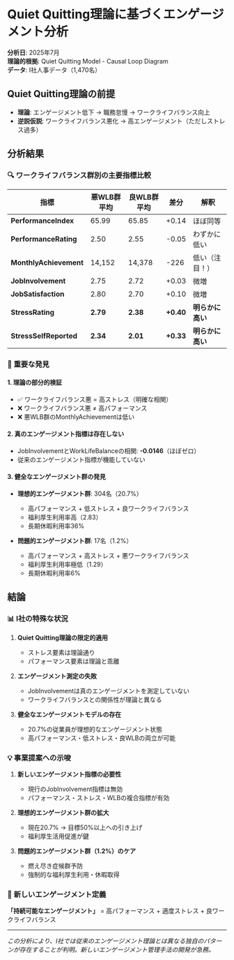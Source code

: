 # Quiet Quitting理論に基づくエンゲージメント分析

**分析日**: 2025年7月  
**理論的根拠**: Quiet Quitting Model - Causal Loop Diagram  
**データ**: I社人事データ（1,470名）

## Quiet Quitting理論の前提

- **理論**: エンゲージメント低下 → 職務怠慢 → ワークライフバランス向上
- **逆説仮説**: ワークライフバランス悪化 → 高エンゲージメント（ただしストレス過多）

## 分析結果

### 🔍 **ワークライフバランス群別の主要指標比較**

| 指標 | 悪WLB群平均 | 良WLB群平均 | 差分 | 解釈 |
|------|-------------|-------------|------|------|
| **PerformanceIndex** | 65.99 | 65.85 | +0.14 | ほぼ同等 |
| **PerformanceRating** | 2.50 | 2.55 | -0.05 | わずかに低い |
| **MonthlyAchievement** | 14,152 | 14,378 | -226 | 低い（注目！） |
| **JobInvolvement** | 2.75 | 2.72 | +0.03 | 微増 |
| **JobSatisfaction** | 2.80 | 2.70 | +0.10 | 微増 |
| **StressRating** | **2.79** | **2.38** | **+0.40** | **明らかに高い** |
| **StressSelfReported** | **2.34** | **2.01** | **+0.33** | **明らかに高い** |

### 🚨 **重要な発見**

#### 1. **理論の部分的検証**
- ✅ ワークライフバランス悪 = 高ストレス（明確な相関）
- ❌ ワークライフバランス悪 ≠ 高パフォーマンス
- ❌ 悪WLB群のMonthlyAchievementは低い

#### 2. **真のエンゲージメント指標は存在しない**
- JobInvolvementとWorkLifeBalanceの相関: **-0.0146**（ほぼゼロ）
- 従来のエンゲージメント指標が機能していない

#### 3. **健全なエンゲージメント群の発見**
- **理想的エンゲージメント群**: 304名（20.7%）
  - 高パフォーマンス + 低ストレス + 良ワークライフバランス
  - 福利厚生利用率高（2.83）
  - 長期休暇利用率36%

- **問題的エンゲージメント群**: 17名（1.2%）
  - 高パフォーマンス + 高ストレス + 悪ワークライフバランス
  - 福利厚生利用率極低（1.29）
  - 長期休暇利用率6%

## 結論

### 📊 **I社の特殊な状況**

1. **Quiet Quitting理論の限定的適用**
   - ストレス要素は理論通り
   - パフォーマンス要素は理論と乖離

2. **エンゲージメント測定の失敗**
   - JobInvolvementは真のエンゲージメントを測定していない
   - ワークライフバランスとの関係性が理論と異なる

3. **健全なエンゲージメントモデルの存在**
   - 20.7%の従業員が理想的なエンゲージメント状態
   - 高パフォーマンス・低ストレス・良WLBの両立が可能

### 💡 **事業提案への示唆**

1. **新しいエンゲージメント指標の必要性**
   - 現行のJobInvolvement指標は無効
   - パフォーマンス・ストレス・WLBの複合指標が有効

2. **理想的エンゲージメント群の拡大**
   - 現在20.7% → 目標50%以上への引き上げ
   - 福利厚生活用促進が鍵

3. **問題的エンゲージメント群（1.2%）のケア**
   - 燃え尽き症候群予防
   - 強制的な福利厚生利用・休暇取得

### 🎯 **新しいエンゲージメント定義**
**「持続可能なエンゲージメント」** = 高パフォーマンス + 適度ストレス + 良ワークライフバランス

---
*この分析により、I社では従来のエンゲージメント理論とは異なる独自のパターンが存在することが判明。新しいエンゲージメント管理手法の開発が急務。* 